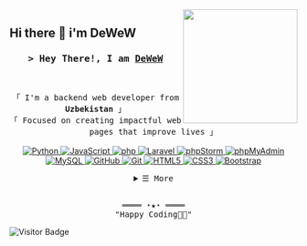 <img align='right' src='https://user-images.githubusercontent.com/5713670/87202985-820dcb80-c2b6-11ea-9f56-7ec461c497c3.gif' width='200'>

## Hi there 👋 i'm DeWeW

<h3 align="center">
        <samp>&gt; Hey There!, I am
                <b><a target="_blank" href="https://github.com/DeWeWO/">DeWeW</a></b>
        </samp>
</h3>
<br>

<p align="center">
        <!-- Intro -->
        <samp align="center">
                「 I'm a backend web developer from <b>Uzbekistan</b> 」
                <br>
                「 Focused on creating impactful web pages that improve lives</b> 」
                <br>
                <br>
        </samp>
        <!-- Technologies -->
        <!-- Python -->
        <a href="https://github.com/DeWeWO?tab=repositories" target="_blank"><img alt="Python"
                        src="https://img.shields.io/badge/Python-FFD43B?style=for-the-badge&logo=python&logoColor=blue">
        </a>
        <!-- JavaScript -->
        <a href="https://github.com/DeWeWO?tab=repositories" target="_blank"><img alt="JavaScript"
                        src="https://img.shields.io/badge/JavaScript-323330?style=for-the-badge&logo=javascript&logoColor=F7DF1E">
        </a>
        <!-- php -->
        <a href="https://github.com/DeWeWO?tab=repositories" target="_blank"><img alt="php"
                        src="https://img.shields.io/badge/PHP-777BB4?style=for-the-badge&logo=php&logoColor=white">
        </a>
        <!-- Laravel -->
        <a href="https://github.com/DeWeWO?tab=repositories" target="_blank"><img alt="Laravel"
                        src="https://img.shields.io/badge/Laravel-FF2D20?style=for-the-badge&logo=laravel&logoColor=white">
        </a>
        <!-- phpStorm -->
        <a href="https://github.com/DeWeWO?tab=repositories" target="_blank"><img alt="phpStorm"
                        src="http://img.shields.io/badge/-PHPStorm-181717?style=for-the-badge&logo=phpstorm&logoColor=white">
        </a>
        <!-- phpMyAdmin -->
        <a href="https://github.com/DeWeWO?tab=repositories" target="_blank"><img alt="phpMyAdmin"
                        src="https://img.shields.io/badge/phpmyadmin-6C78AF?style=for-the-badge&logo=phpmyadmin&logoColor=white">
        </a>
        <!-- MySQL -->
        <a href="https://github.com/DeWeWO?tab=repositories" target="_blank"><img alt="MySQL"
                        src="https://img.shields.io/badge/MySQL-005C84?style=for-the-badge&logo=mysql&logoColor=white">
        </a>
        <!-- GitHub -->
        <a href="https://github.com/DeWeWO?tab=repositories" target="_blank"><img alt="GitHub"
                        src="https://img.shields.io/badge/GitHub-100000?style=for-the-badge&logo=github&logoColor=white">
        </a>
        <!-- Git -->
        <a href="https://github.com/DeWeWO?tab=repositories" target="_blank"><img alt="Git"
                        src="https://img.shields.io/badge/GIT-E44C30?style=for-the-badge&logo=git&logoColor=white">
        </a>
        <!-- HTML5 -->
        <a href="https://github.com/DeWeWO?tab=repositories" target="_blank"><img alt="HTML5"
                        src="https://img.shields.io/badge/HTML5-E34F26?style=for-the-badge&logo=html5&logoColor=white">
        </a>
        <!-- CSS3 -->
        <a href="https://github.com/DeWeWO?tab=repositories" target="_blank"><img alt="CSS3"
                        src="https://img.shields.io/badge/CSS3-1572B6?style=for-the-badge&logo=css3&logoColor=white">
        </a>
        <!-- Bootstrap -->
        <a href="https://github.com/DeWeWO?tab=repositories" target="_blank"><img alt="Bootstrap"
                        src="https://img.shields.io/badge/Bootstrap-563D7C?style=for-the-badge&logo=bootstrap&logoColor=white">
        </a>
</p>

<!-- Details Section -->
<details align="center">
    <summary> <samp>&#9776; More</samp></summary>
    <p align="center">
        <br>
        <!-- Activity Widget -->
        <p align="center">
          <img height="50%" width="auto" src ="https://github-readme-stats.vercel.app/api?username=DeWeWO&show_icons=true&count_private=true&theme=holi&hide_border=true&hide=issues,contribs&bg_color=00000000">
          <img height="50%" width="auto" src ="https://github-readme-stats.vercel.app/api/top-langs/?username=DeWeWO&layout=compact&hide_border=true&theme=holi&bg_color=00000000&langs_count=6&hide=jupyter%20notebook,tex,css,php&exclude_repo=Pacman-AI">
		<img height="50%" width="auto" src="https://streak-stats.demolab.com?user=DeWeWO&theme=holi&hide_border=true&background=00000000">
<!--           <img src ="https://github-readme-streak-stats.herokuapp.com?user=DeWeWO&theme=algolia&hide_border=true&background=FFFFFF00"> -->
          <br>
        </p>
        <br>     
        <!-- Social Links -->
        <p>Find me on</p>
        <!-- Gmail -->
        <a href="dewel000per@gmail.com" target="_blank"><img alt="Gmail"
                src="https://img.shields.io/badge/Gmail-D14836?style=for-the-badge&logo=gmail&logoColor=white">
        </a>
        <!-- Telegram -->
        <a href="https://" target="_blank"><img alt="Telegram"
                src="https://img.shields.io/badge/Telegram-2CA5E0?style=for-the-badge&logo=telegram&logoColor=white">
        </a>
        <!-- Instagram -->
        <a href="https://" target="_blank"><img alt="Instagram"
                src="https://img.shields.io/badge/Instagram-E4405F?style=for-the-badge&logo=instagram&logoColor=white">
        </a>
    </p>
</details>
<br>

<!-- Footer -->
<samp>
    <p align="center">
        ════ ⋆★⋆ ════
        <br>
        "Happy Coding👨‍💻"
    </p>
</samp>

![Visitor Badge](https://visitor-badge.laobi.icu/badge?page_id=DeWeWO.DeWeWO)   

<!--
![Python](https://img.shields.io/badge/Python-FFD43B?style=for-the-badge&logo=python&logoColor=blue)
![JavaScript](https://img.shields.io/badge/JavaScript-323330?style=for-the-badge&logo=javascript&logoColor=F7DF1E)
![php](https://img.shields.io/badge/PHP-777BB4?style=for-the-badge&logo=php&logoColor=white)
![Laravel](https://img.shields.io/badge/Laravel-FF2D20?style=for-the-badge&logo=laravel&logoColor=white)
![phpStorm](http://img.shields.io/badge/-PHPStorm-181717?style=for-the-badge&logo=phpstorm&logoColor=white)
![phpMyAdmin](https://img.shields.io/badge/phpmyadmin-6C78AF?style=for-the-badge&logo=phpmyadmin&logoColor=white)
![MySQL](https://img.shields.io/badge/MySQL-005C84?style=for-the-badge&logo=mysql&logoColor=white)
![GitHub](https://img.shields.io/badge/GitHub-100000?style=for-the-badge&logo=github&logoColor=white)
![Git](https://img.shields.io/badge/GIT-E44C30?style=for-the-badge&logo=git&logoColor=white)
![HTML5](https://img.shields.io/badge/HTML5-E34F26?style=for-the-badge&logo=html5&logoColor=white)
![CSS3](https://img.shields.io/badge/CSS3-1572B6?style=for-the-badge&logo=css3&logoColor=white)
![Bootstrap](https://img.shields.io/badge/Bootstrap-563D7C?style=for-the-badge&logo=bootstrap&logoColor=white) -->
